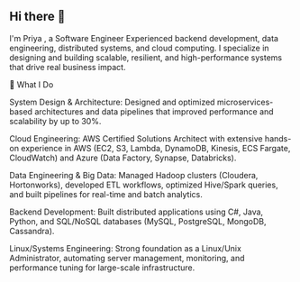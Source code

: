 ## Hi there 👋

I'm Priya , a Software Engineer Experienced   backend development, data engineering, distributed systems, and cloud computing. I specialize in designing and building scalable, resilient, and high-performance systems that drive real business impact.

🚀 What I Do

System Design & Architecture: Designed and optimized microservices-based architectures and data pipelines that improved performance and scalability by up to 30%.

Cloud Engineering: AWS Certified Solutions Architect with extensive hands-on experience in AWS (EC2, S3, Lambda, DynamoDB, Kinesis, ECS Fargate, CloudWatch) and Azure (Data Factory, Synapse, Databricks).

Data Engineering & Big Data: Managed Hadoop clusters (Cloudera, Hortonworks), developed ETL workflows, optimized Hive/Spark queries, and built pipelines for real-time and batch analytics.

Backend Development: Built distributed applications using C#, Java, Python, and SQL/NoSQL databases (MySQL, PostgreSQL, MongoDB, Cassandra).

Linux/Systems Engineering: Strong foundation as a Linux/Unix Administrator, automating server management, monitoring, and performance tuning for large-scale infrastructure.
